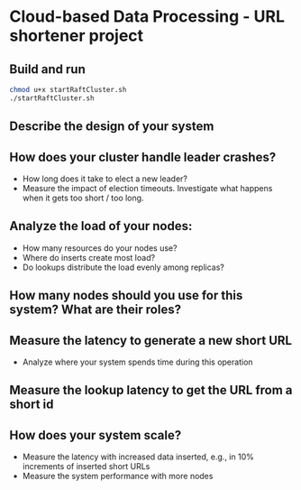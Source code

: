 # Cloud-based Data Processing - URL shortener project

## Build and run
```sh
chmod u+x startRaftCluster.sh
./startRaftCluster.sh
```

## Describe the design of your system

## How does your cluster handle leader crashes?
* How long does it take to elect a new leader?
* Measure the impact of election timeouts. Investigate what happens when it gets too short / too long.

## Analyze the load of your nodes:
* How many resources do your nodes use?
* Where do inserts create most load?
* Do lookups distribute the load evenly among replicas?

## How many nodes should you use for this system? What are their roles?

## Measure the latency to generate a new short URL
* Analyze where your system spends time during this operation

## Measure the lookup latency to get the URL from a short id

## How does your system scale?
* Measure the latency with increased data inserted, e.g., in 10% increments of inserted short URLs
* Measure the system performance with more nodes
